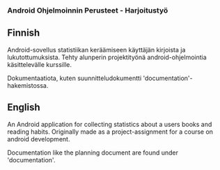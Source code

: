 ### Android Ohjelmoinnin Perusteet - Harjoitustyö

## Finnish 

Android-sovellus statistiikan keräämiseen käyttäjän kirjoista ja lukutottumuksista.
Tehty alunperin projektityönä android-ohjelmointia käsittelevälle kurssille.

Dokumentaatiota, kuten suunnitteludokumentti 'documentation'-hakemistossa.

## English

An Android application for collecting statistics about a users books and reading habits. 
Originally made as a project-assignment for a course on android development.

Documentation like the planning document are found under 'documentation'.
